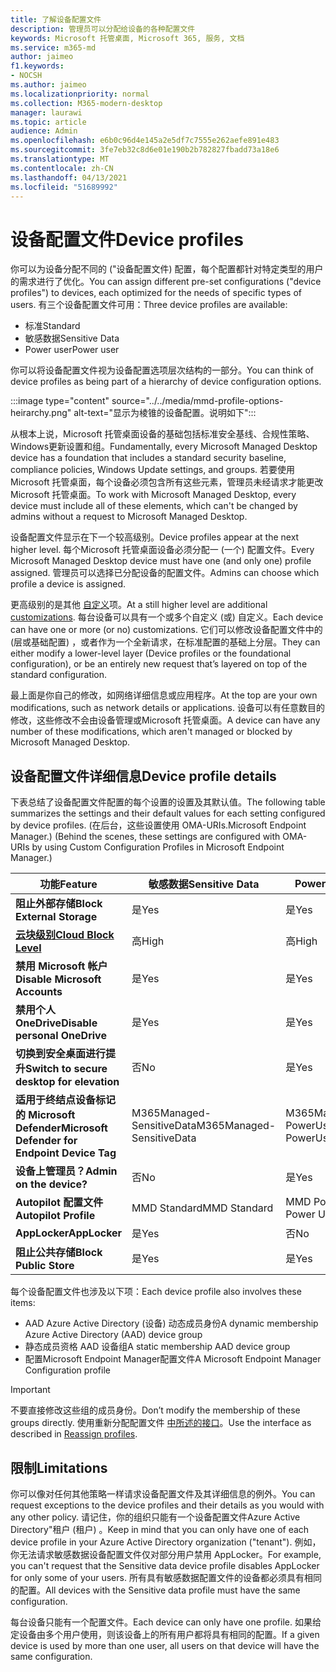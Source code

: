 ```yaml
---
title: 了解设备配置文件
description: 管理员可以分配给设备的各种配置文件
keywords: Microsoft 托管桌面, Microsoft 365, 服务, 文档
ms.service: m365-md
author: jaimeo
f1.keywords:
- NOCSH
ms.author: jaimeo
ms.localizationpriority: normal
ms.collection: M365-modern-desktop
manager: laurawi
ms.topic: article
audience: Admin
ms.openlocfilehash: e6b0c96d4e145a2e5df7c7555e262aefe891e483
ms.sourcegitcommit: 3fe7eb32c8d6e01e190b2b782827fbadd73a18e6
ms.translationtype: MT
ms.contentlocale: zh-CN
ms.lasthandoff: 04/13/2021
ms.locfileid: "51689992"
---
```

# <a name="device-profiles"></a><span data-ttu-id="e21e0-104">设备配置文件</span><span class="sxs-lookup"><span data-stu-id="e21e0-104">Device profiles</span></span>

<span data-ttu-id="e21e0-105">你可以为设备分配不同的 ("设备配置文件) 配置，每个配置都针对特定类型的用户的需求进行了优化。</span><span class="sxs-lookup"><span data-stu-id="e21e0-105">You can assign different pre-set configurations ("device profiles") to devices, each optimized for the needs of specific types of users.</span></span> <span data-ttu-id="e21e0-106">有三个设备配置文件可用：</span><span class="sxs-lookup"><span data-stu-id="e21e0-106">Three device profiles are available:</span></span>

- <span data-ttu-id="e21e0-107">标准</span><span class="sxs-lookup"><span data-stu-id="e21e0-107">Standard</span></span>
- <span data-ttu-id="e21e0-108">敏感数据</span><span class="sxs-lookup"><span data-stu-id="e21e0-108">Sensitive Data</span></span>
- <span data-ttu-id="e21e0-109">Power user</span><span class="sxs-lookup"><span data-stu-id="e21e0-109">Power user</span></span>

<span data-ttu-id="e21e0-110">你可以将设备配置文件视为设备配置选项层次结构的一部分。</span><span class="sxs-lookup"><span data-stu-id="e21e0-110">You can think of device profiles as being part of a hierarchy of device configuration options.</span></span>

:::image type="content" source="../../media/mmd-profile-options-heirarchy.png" alt-text="显示为棱锥的设备配置。说明如下":::

<span data-ttu-id="e21e0-112">从根本上说，Microsoft 托管桌面设备的基础包括标准安全基线、合规性策略、Windows更新设置和组。</span><span class="sxs-lookup"><span data-stu-id="e21e0-112">Fundamentally, every Microsoft Managed Desktop device has a foundation that includes a standard security baseline, compliance policies, Windows Update settings, and groups.</span></span> <span data-ttu-id="e21e0-113">若要使用Microsoft 托管桌面，每个设备必须包含所有这些元素，管理员未经请求才能更改Microsoft 托管桌面。</span><span class="sxs-lookup"><span data-stu-id="e21e0-113">To work with Microsoft Managed Desktop, every device must include all of these elements, which can't be changed by admins without a request to Microsoft Managed Desktop.</span></span>

<span data-ttu-id="e21e0-114">设备配置文件显示在下一个较高级别。</span><span class="sxs-lookup"><span data-stu-id="e21e0-114">Device profiles appear at the next higher level.</span></span> <span data-ttu-id="e21e0-115">每个Microsoft 托管桌面设备必须分配一 (一个) 配置文件。</span><span class="sxs-lookup"><span data-stu-id="e21e0-115">Every Microsoft Managed Desktop device must have one (and only one) profile assigned.</span></span> <span data-ttu-id="e21e0-116">管理员可以选择已分配设备的配置文件。</span><span class="sxs-lookup"><span data-stu-id="e21e0-116">Admins can choose which profile a device is assigned.</span></span>

<span data-ttu-id="e21e0-117">更高级别的是其他 [自定义](customizing.md)项。</span><span class="sxs-lookup"><span data-stu-id="e21e0-117">At a still higher level are additional [customizations](customizing.md).</span></span> <span data-ttu-id="e21e0-118">每台设备可以具有一个或多个自定义 (或) 自定义。</span><span class="sxs-lookup"><span data-stu-id="e21e0-118">Each device can have one or more (or no) customizations.</span></span> <span data-ttu-id="e21e0-119">它们可以修改设备配置文件中的 (层或基础配置) ，或者作为一个全新请求，在标准配置的基础上分层。</span><span class="sxs-lookup"><span data-stu-id="e21e0-119">They can either modify a lower-level layer (Device profiles or the foundational configuration),  or be an entirely new request that’s layered on top of the standard configuration.</span></span>

<span data-ttu-id="e21e0-120">最上面是你自己的修改，如网络详细信息或应用程序。</span><span class="sxs-lookup"><span data-stu-id="e21e0-120">At the top are your own modifications, such as network details or applications.</span></span> <span data-ttu-id="e21e0-121">设备可以有任意数目的修改，这些修改不会由设备管理或Microsoft 托管桌面。</span><span class="sxs-lookup"><span data-stu-id="e21e0-121">A device can have any number of these modifications, which aren't managed or blocked by Microsoft Managed Desktop.</span></span>


## <a name="device-profile-details"></a><span data-ttu-id="e21e0-122">设备配置文件详细信息</span><span class="sxs-lookup"><span data-stu-id="e21e0-122">Device profile details</span></span>

<span data-ttu-id="e21e0-123">下表总结了设备配置文件配置的每个设置的设置及其默认值。</span><span class="sxs-lookup"><span data-stu-id="e21e0-123">The following table summarizes the settings and their default values for each setting configured by device profiles.</span></span> <span data-ttu-id="e21e0-124"> (在后台，这些设置使用 OMA-URIs.Microsoft Endpoint Manager.) </span><span class="sxs-lookup"><span data-stu-id="e21e0-124">(Behind the scenes, these settings are configured with OMA-URIs by using Custom Configuration Profiles in Microsoft Endpoint Manager.)</span></span>

| <span data-ttu-id="e21e0-125">功能</span><span class="sxs-lookup"><span data-stu-id="e21e0-125">Feature</span></span> | <span data-ttu-id="e21e0-126">敏感数据</span><span class="sxs-lookup"><span data-stu-id="e21e0-126">Sensitive Data</span></span> | <span data-ttu-id="e21e0-127">Power User</span><span class="sxs-lookup"><span data-stu-id="e21e0-127">Power User</span></span> | <span data-ttu-id="e21e0-128">标准</span><span class="sxs-lookup"><span data-stu-id="e21e0-128">Standard</span></span> |
|-----------------------------------------------------------------------------------------------------------------------------------------------------------|----------------------------|------------------------|-----------------------|
| <span data-ttu-id="e21e0-129">**阻止外部存储**</span><span class="sxs-lookup"><span data-stu-id="e21e0-129">**Block External Storage**</span></span>                                                                                                                               | <span data-ttu-id="e21e0-130">是</span><span class="sxs-lookup"><span data-stu-id="e21e0-130">Yes</span></span>                       | <span data-ttu-id="e21e0-131">是</span><span class="sxs-lookup"><span data-stu-id="e21e0-131">Yes</span></span>                   | <span data-ttu-id="e21e0-132">否</span><span class="sxs-lookup"><span data-stu-id="e21e0-132">No</span></span>                   |
| <span data-ttu-id="e21e0-133">**[云块级别](https://docs.microsoft.com/graph/api/resources/intune-deviceconfig-defendercloudblockleveltype)**</span><span class="sxs-lookup"><span data-stu-id="e21e0-133">**[Cloud Block Level](https://docs.microsoft.com/graph/api/resources/intune-deviceconfig-defendercloudblockleveltype)**</span></span> | <span data-ttu-id="e21e0-134">高</span><span class="sxs-lookup"><span data-stu-id="e21e0-134">High</span></span>                      | <span data-ttu-id="e21e0-135">高</span><span class="sxs-lookup"><span data-stu-id="e21e0-135">High</span></span>                  | <span data-ttu-id="e21e0-136">高</span><span class="sxs-lookup"><span data-stu-id="e21e0-136">High</span></span>                 |
| <span data-ttu-id="e21e0-137">**禁用 Microsoft 帐户**</span><span class="sxs-lookup"><span data-stu-id="e21e0-137">**Disable Microsoft Accounts**</span></span>                                                                                                                           | <span data-ttu-id="e21e0-138">是</span><span class="sxs-lookup"><span data-stu-id="e21e0-138">Yes</span></span>                       | <span data-ttu-id="e21e0-139">是</span><span class="sxs-lookup"><span data-stu-id="e21e0-139">Yes</span></span>                   | <span data-ttu-id="e21e0-140">否</span><span class="sxs-lookup"><span data-stu-id="e21e0-140">No</span></span>                   |
| <span data-ttu-id="e21e0-141">**禁用个人OneDrive**</span><span class="sxs-lookup"><span data-stu-id="e21e0-141">**Disable personal OneDrive**</span></span>                                                                                                                            | <span data-ttu-id="e21e0-142">是</span><span class="sxs-lookup"><span data-stu-id="e21e0-142">Yes</span></span>                       | <span data-ttu-id="e21e0-143">是</span><span class="sxs-lookup"><span data-stu-id="e21e0-143">Yes</span></span>                   | <span data-ttu-id="e21e0-144">否</span><span class="sxs-lookup"><span data-stu-id="e21e0-144">No</span></span>                   |
| <span data-ttu-id="e21e0-145">**切换到安全桌面进行提升**</span><span class="sxs-lookup"><span data-stu-id="e21e0-145">**Switch to secure desktop for elevation**</span></span>                                                                                                               | <span data-ttu-id="e21e0-146">否</span><span class="sxs-lookup"><span data-stu-id="e21e0-146">No</span></span>                        | <span data-ttu-id="e21e0-147">是</span><span class="sxs-lookup"><span data-stu-id="e21e0-147">Yes</span></span>                   | <span data-ttu-id="e21e0-148">否</span><span class="sxs-lookup"><span data-stu-id="e21e0-148">No</span></span>                   |
| <span data-ttu-id="e21e0-149">**适用于终结点设备标记的 Microsoft Defender**</span><span class="sxs-lookup"><span data-stu-id="e21e0-149">**Microsoft Defender for Endpoint Device Tag**</span></span>                                                                                                           | <span data-ttu-id="e21e0-150">M365Managed-SensitiveData</span><span class="sxs-lookup"><span data-stu-id="e21e0-150">M365Managed-SensitiveData</span></span> | <span data-ttu-id="e21e0-151">M365Managed-PowerUser</span><span class="sxs-lookup"><span data-stu-id="e21e0-151">M365Managed-PowerUser</span></span> | <span data-ttu-id="e21e0-152">M365Managed-Standard</span><span class="sxs-lookup"><span data-stu-id="e21e0-152">M365Managed-Standard</span></span> |
| <span data-ttu-id="e21e0-153">**设备上管理员？**</span><span class="sxs-lookup"><span data-stu-id="e21e0-153">**Admin on the device?**</span></span>                                                                                                                                 | <span data-ttu-id="e21e0-154">否</span><span class="sxs-lookup"><span data-stu-id="e21e0-154">No</span></span>                        | <span data-ttu-id="e21e0-155">是</span><span class="sxs-lookup"><span data-stu-id="e21e0-155">Yes</span></span>                   | <span data-ttu-id="e21e0-156">否</span><span class="sxs-lookup"><span data-stu-id="e21e0-156">No</span></span>                   |
| <span data-ttu-id="e21e0-157">**Autopilot 配置文件**</span><span class="sxs-lookup"><span data-stu-id="e21e0-157">**Autopilot Profile**</span></span>                                                                                                                                     | <span data-ttu-id="e21e0-158">MMD Standard</span><span class="sxs-lookup"><span data-stu-id="e21e0-158">MMD Standard</span></span>               | <span data-ttu-id="e21e0-159">MMD Power User</span><span class="sxs-lookup"><span data-stu-id="e21e0-159">MMD Power User</span></span>         | <span data-ttu-id="e21e0-160">MMD Standard</span><span class="sxs-lookup"><span data-stu-id="e21e0-160">MMD Standard</span></span>          |
| <span data-ttu-id="e21e0-161">**AppLocker**</span><span class="sxs-lookup"><span data-stu-id="e21e0-161">**AppLocker**</span></span>                                                                                                                                            | <span data-ttu-id="e21e0-162">是</span><span class="sxs-lookup"><span data-stu-id="e21e0-162">Yes</span></span>                       | <span data-ttu-id="e21e0-163">否</span><span class="sxs-lookup"><span data-stu-id="e21e0-163">No</span></span>                    | <span data-ttu-id="e21e0-164">否</span><span class="sxs-lookup"><span data-stu-id="e21e0-164">No</span></span>                   |
| <span data-ttu-id="e21e0-165">**阻止公共存储**</span><span class="sxs-lookup"><span data-stu-id="e21e0-165">**Block Public Store**</span></span>                                                                                                                                   | <span data-ttu-id="e21e0-166">是</span><span class="sxs-lookup"><span data-stu-id="e21e0-166">Yes</span></span>                       | <span data-ttu-id="e21e0-167">是</span><span class="sxs-lookup"><span data-stu-id="e21e0-167">Yes</span></span>                   | <span data-ttu-id="e21e0-168">否</span><span class="sxs-lookup"><span data-stu-id="e21e0-168">No</span></span>                   |

<span data-ttu-id="e21e0-169">每个设备配置文件也涉及以下项：</span><span class="sxs-lookup"><span data-stu-id="e21e0-169">Each device profile also involves these items:</span></span>

- <span data-ttu-id="e21e0-170">AAD Azure Active Directory (设备) 动态成员身份</span><span class="sxs-lookup"><span data-stu-id="e21e0-170">A dynamic membership Azure Active Directory (AAD) device group</span></span>
- <span data-ttu-id="e21e0-171">静态成员资格 AAD 设备组</span><span class="sxs-lookup"><span data-stu-id="e21e0-171">A static membership AAD device group</span></span>
- <span data-ttu-id="e21e0-172">配置Microsoft Endpoint Manager配置文件</span><span class="sxs-lookup"><span data-stu-id="e21e0-172">A Microsoft Endpoint Manager Configuration profile</span></span>

> [!IMPORTANT]
> <span data-ttu-id="e21e0-173">不要直接修改这些组的成员身份。</span><span class="sxs-lookup"><span data-stu-id="e21e0-173">Don’t modify the membership of these groups directly.</span></span> <span data-ttu-id="e21e0-174">使用重新分配配置文件 [中所述的接口](../working-with-managed-desktop/change-device-profile.md)。</span><span class="sxs-lookup"><span data-stu-id="e21e0-174">Use the interface as described in [Reassign profiles](../working-with-managed-desktop/change-device-profile.md).</span></span>

## <a name="limitations"></a><span data-ttu-id="e21e0-175">限制</span><span class="sxs-lookup"><span data-stu-id="e21e0-175">Limitations</span></span>

<span data-ttu-id="e21e0-176">你可以像对任何其他策略一样请求设备配置文件及其详细信息的例外。</span><span class="sxs-lookup"><span data-stu-id="e21e0-176">You can request exceptions to the device profiles and their details as you would with any other policy.</span></span> <span data-ttu-id="e21e0-177">请记住，你的组织只能有一个设备配置文件Azure Active Directory"租户 (租户) 。</span><span class="sxs-lookup"><span data-stu-id="e21e0-177">Keep in mind that you can only have one of each device profile in your Azure Active Directory organization ("tenant").</span></span> <span data-ttu-id="e21e0-178">例如，你无法请求敏感数据设备配置文件仅对部分用户禁用 AppLocker。</span><span class="sxs-lookup"><span data-stu-id="e21e0-178">For example, you can't request that the Sensitive data device profile disables AppLocker for only some of your users.</span></span> <span data-ttu-id="e21e0-179">所有具有敏感数据配置文件的设备都必须具有相同的配置。</span><span class="sxs-lookup"><span data-stu-id="e21e0-179">All devices with the Sensitive data profile must have the same configuration.</span></span>

<span data-ttu-id="e21e0-180">每台设备只能有一个配置文件。</span><span class="sxs-lookup"><span data-stu-id="e21e0-180">Each device can only have one profile.</span></span> <span data-ttu-id="e21e0-181">如果给定设备由多个用户使用，则该设备上的所有用户都将具有相同的配置。</span><span class="sxs-lookup"><span data-stu-id="e21e0-181">If a given device is used by more than one user, all users on that device will have the same configuration.</span></span>
